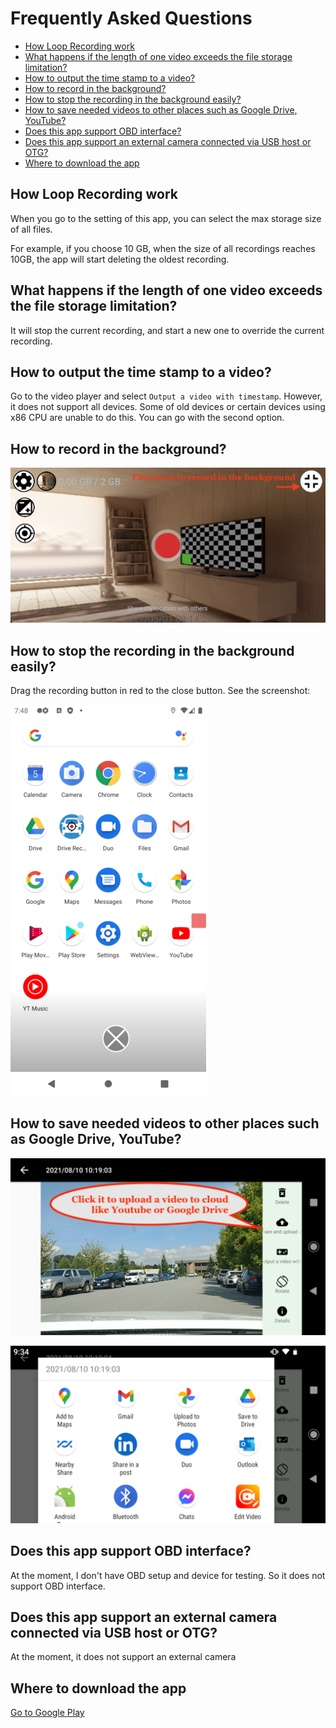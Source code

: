 # Frequently Asked Questions

* [How Loop Recording work](#how-loop-recording-work)
* [What happens if the length of one video exceeds the file storage limitation?](#what-happens-if-the-length-of-one-video-exceeds-the-file-storage-limitation)
* [How to output the time stamp to a video?](#how-to-output-the-time-stamp-to-a-video)
* [How to record in the background?](#how-to-record-in-the-background)
* [How to stop the recording in the background easily?](#how-to-stop-the-recording-in-the-background-easily)
* [How to save needed videos to other places such as Google Drive, YouTube?](#how-to-save-needed-videos-to-other-places-such-as-google-drive-youtube)
* [Does this app support OBD interface?](#does-this-app-support-obd-interface)
* [Does this app support an external camera connected via USB host or OTG?](#does-this-app-support-an-external-camera-connected-via-usb-host-or-otg)
* [Where to download the app](#where-to-download-the-app)


## How Loop Recording work

When you go to the setting of this app, you can select the max storage size of all files.

For example, if you choose 10 GB, when the size of all recordings reaches 10GB, the app will start deleting the oldest recording.

## What happens if the length of one video exceeds the file storage limitation?

It will stop the current recording, and start a new one to override the current recording.

## How to output the time stamp to a video?

Go to the video player and select `Output a video with timestamp`. However, it does not support all devices. Some of old devices or certain devices using x86 CPU are unable to do this. You can go with the second option.

## How to record in the background?

![Background recording](./BackgroundRec.png)

## How to stop the recording in the background easily?

Drag the recording button in red to the close button. See the screenshot:

![Stop background recording](./drag-stop.png)

## How to save needed videos to other places such as Google Drive, YouTube?

![Upload](./upload-1.png)

![Select a target to upload](./upload-2.png)


## Does this app support OBD interface?

At the moment, I don't have OBD setup and device for testing. So it does not support OBD interface.

## Does this app support an external camera connected via USB host or OTG?

At the moment, it does not support an external camera


## Where to download the app

[Go to Google Play](https://play.google.com/store/apps/details?id=com.dayun.driverecorder)

